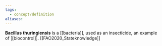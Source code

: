 ```yaml
---
tags:
  - concept/definition
aliases:
---
```

**Bacillus thuringiensis** is a [[bacteria]], used as an insecticide, an example of [[biocontrol]]. [[FAO2020_Stateknowledge]]